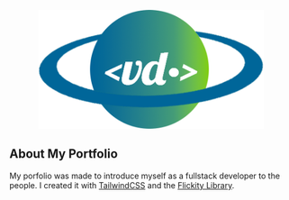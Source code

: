 <p align="center"><a href="https://danviel.dev" target="_blank"><img src="img/logo.png" width="400" alt="Logo"></a></p>

## About My Portfolio

My porfolio was made to introduce myself as a fullstack developer to the people. I created it with [TailwindCSS](https://tailwindcss.com/) and the [Flickity Library](https://flickity.metafizzy.co/).
